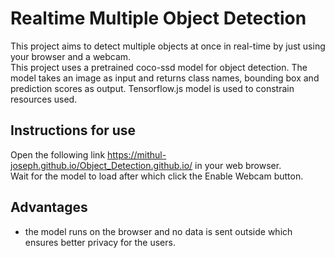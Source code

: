# Realtime Multiple Object Detection
This project aims to detect multiple objects at once in real-time by just using your browser and a webcam.  
This project uses a pretrained coco-ssd model for object detection. The model takes an image as input and returns class names, bounding box and prediction scores as output. Tensorflow.js model is used to constrain resources used.  

## Instructions for use
Open the following link https://mithul-joseph.github.io/Object_Detection.github.io/ in your web browser.  
Wait for the model to load after which click the Enable Webcam button.

## Advantages
- the model runs on the browser and no data is sent outside which ensures better privacy for the users.
